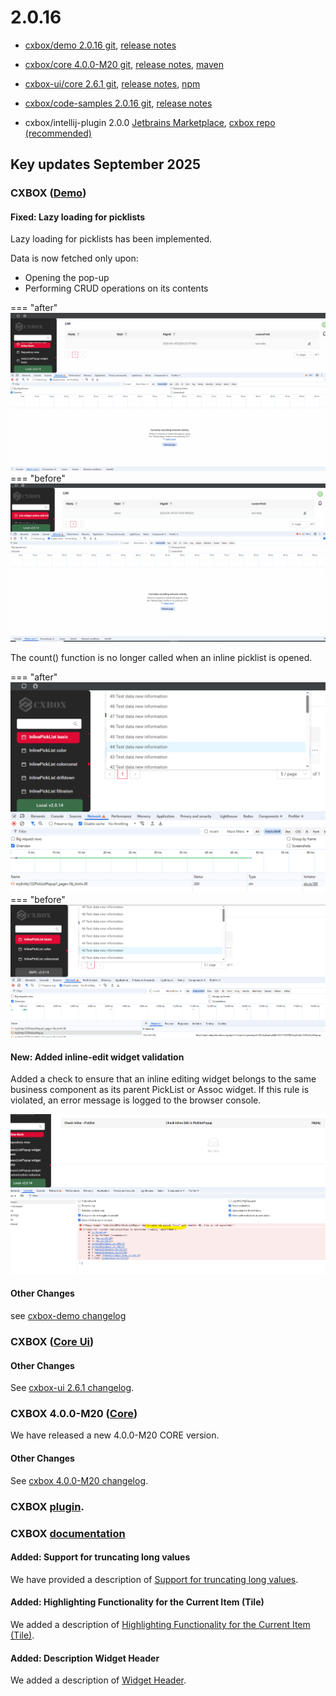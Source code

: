 # 2.0.16

* [cxbox/demo 2.0.16 git](https://github.com/CX-Box/cxbox-demo/tree/v.2.0.16), [release notes](https://github.com/CX-Box/cxbox-demo/releases/tag/v.2.0.16)

* [cxbox/core 4.0.0-M20 git](https://github.com/CX-Box/cxbox/tree/cxbox-4.0.0-M20), [release notes](https://github.com/CX-Box/cxbox/releases/tag/cxbox-4.0.0-M20), [maven](https://central.sonatype.com/artifact/org.cxbox/cxbox-starter-parent/4.0.0-M20)

* [cxbox-ui/core 2.6.1 git](https://github.com/CX-Box/cxbox-ui/tree/2.6.1), [release notes](https://github.com/CX-Box/cxbox-ui/releases/tag/2.6.1), [npm](https://www.npmjs.com/package/@cxbox-ui/core/v/2.6.1)

* [cxbox/code-samples 2.0.16 git](https://github.com/CX-Box/cxbox-code-samples/tree/v.2.0.16), [release notes](https://github.com/CX-Box/cxbox-code-samples/releases/tag/v.2.0.16)  

* cxbox/intellij-plugin 2.0.0 [Jetbrains Marketplace](https://plugins.jetbrains.com/plugin/19523-platform-tools#), [cxbox repo (recommended)](https://doc.cxbox.org/new/version2014/#added-intellij-20251-support)


## **Key updates September 2025**

### CXBOX ([Demo](http://demo.cxbox.org))  

#### Fixed: Lazy loading for picklists
<!-- CXBOX-1069  -->
Lazy loading for picklists has been implemented.

Data is now fetched only upon:

* Opening the pop-up
* Performing CRUD operations on its contents

=== "after"
    ![after_save_CXBOX-1069.gif](v2.0.16/after_save_CXBOX-1069.gif)
=== "before"
    ![before_save_CXBOX-1069.gif](v2.0.16/before_save_CXBOX-1069.gif)

The count() function is no longer called when an inline picklist is opened.

=== "after"
    ![after_CXBOX-1069.png](v2.0.16/after_CXBOX-1069.png)
=== "before"
    ![before_CXBOX-1069.png](v2.0.16/before_CXBOX-1069.png)

#### New: Added inline-edit widget validation
<!-- CXBOX-1069  -->
Added a check to ensure that an inline editing widget belongs to the same business component 
as its parent PickList or Assoc widget. If this rule is violated, an error message is logged to the browser console.

![valid_CXBOX-1069.png](v2.0.16/valid_CXBOX-1069.png)

#### Other Changes
see [cxbox-demo changelog](https://github.com/CX-Box/cxbox-demo/releases/tag/v.2.0.16)

### CXBOX ([Core Ui](https://github.com/CX-Box/cxbox-ui/releases/tag/2.6.1))

####  

#### Other Changes
See [cxbox-ui 2.6.1 changelog](https://github.com/CX-Box/cxbox-ui/releases/tag/2.6.1).


### CXBOX 4.0.0-M20 ([Core](https://github.com/CX-Box/cxbox/tree/cxbox-4.0.0-M20))

We have released a new 4.0.0-M20 CORE version.
 
#### Other Changes
See [cxbox 4.0.0-M20 changelog](https://github.com/CX-Box/cxbox/releases/tag/cxbox-4.0.0-M20).


### CXBOX [plugin](https://plugins.jetbrains.com/plugin/19523-platform-tools).
  

### CXBOX [documentation](https://doc.cxbox.org/)  

#### Added: Support for truncating long values
<!-- CXBOX-1094  -->
We have provided a description of [Support for truncating long values](https://doc.cxbox.org/widget/fields/field/text/text/#support-for-truncating-long-values).

#### Added: Highlighting Functionality for the Current Item (Tile)
<!-- CXBOX-1078  -->
We added a description of [Highlighting Functionality for the Current Item (Tile)](https://doc.cxbox.org/widget/type/statblocks/statblocks/#highlighting-functionality).

#### Added: Description Widget Header
<!-- CXBOX-1061  -->
We added a description of [Widget Header](https://doc.cxbox.org/widget/type/headerwidget/headerwidget/).
